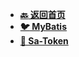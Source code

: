 <!-- 侧边栏 _sidebar.md -->

+ [**:back: 返回首页**](/basic/index.md)
+ [**:bird: MyBatis**](/basic/backend/spring-component/mybatis/mybatis.md)
+ [**:door: Sa-Token**](https://sa-token.cc/)